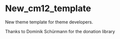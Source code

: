 # New_cm12_template
New theme template for theme developers.

Thanks to Dominik Schürmann for the donation library
